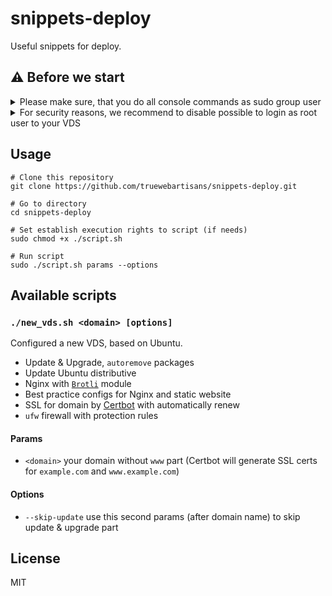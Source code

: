 # snippets-deploy

Useful snippets for deploy.

## ⚠️ Before we start

<details>
<summary>Please make sure, that you do all console commands as sudo group user</summary><br/>

Create a new user (where `USER` is username you want to add):

```console
adduser USER
```

Add `USER` to `sudo` group:

```console
adduser USER sudo
```

</details>

<details>
<summary>For security reasons, we recommend to disable possible to login as root user to your VDS</summary><br/>

Open SSH config:

```console
nano /etc/ssh/sshd_config
```

Find `PermitRootLogin` and set it to `no`, save (`ctrl + o`) and close `nano` editor (`ctrl + x`).

Restart SSH service and logout:

```console
systemctl restart sshd
exit
```

Re-login to your VDS as `USER` (where `IP` is your server IP):

```console
ssh USER@IP
```

</details>

## Usage

```console
# Clone this repository
git clone https://github.com/truewebartisans/snippets-deploy.git

# Go to directory
cd snippets-deploy

# Set establish execution rights to script (if needs)
sudo chmod +x ./script.sh

# Run script
sudo ./script.sh params --options
```

## Available scripts

### `./new_vds.sh <domain> [options]`

Configured a new VDS, based on Ubuntu.

- Update & Upgrade, `autoremove` packages
- Update Ubuntu distributive
- Nginx with [`Brotli`](https://github.com/google/brotli) module
- Best practice configs for Nginx and static website
- SSL for domain by [Certbot](https://certbot.eff.org/) with automatically renew
- `ufw` firewall with protection rules

#### Params

- `<domain>` your domain without `www` part (Certbot will generate SSL certs for `example.com` and `www.example.com`)

#### Options

- `--skip-update` use this second params (after domain name) to skip update & upgrade part

## License

MIT
